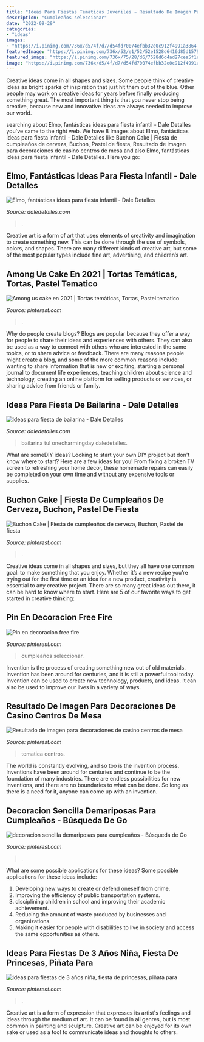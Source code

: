 ```yaml
---
title: "Ideas Para Fiestas Tematicas Juveniles ~ Resultado De Imagen Para Decoraciones De Casino Centros De Mesa"
description: "Cumpleaños seleccionar"
date: "2022-09-29"
categories:
- "ideas"
images:
- "https://i.pinimg.com/736x/d5/4f/d7/d54fd70074efbb32e0c912f4991a3864.jpg"
featuredImage: "https://i.pinimg.com/736x/52/e1/52/52e1528d6416d85d1579e96c80449687.jpg"
featured_image: "https://i.pinimg.com/736x/75/28/d6/7528d6d4ad27cea5f1e5826322141d4e.jpg"
image: "https://i.pinimg.com/736x/d5/4f/d7/d54fd70074efbb32e0c912f4991a3864.jpg"
---
```



Creative ideas come in all shapes and sizes. Some people think of creative ideas as bright sparks of inspiration that just hit them out of the blue. Other people may work on creative ideas for years before finally producing something great. The most important thing is that you never stop being creative, because new and innovative ideas are always needed to improve our world.

	

		
searching about Elmo, fantásticas ideas para fiesta infantil - Dale Detalles you've came to the right web. We have 8 Images about Elmo, fantásticas ideas para fiesta infantil - Dale Detalles like Buchon Cake | Fiesta de cumpleaños de cerveza, Buchon, Pastel de fiesta, Resultado de imagen para decoraciones de casino centros de mesa and also Elmo, fantásticas ideas para fiesta infantil - Dale Detalles. Here you go:
		
    
## Elmo, Fantásticas Ideas Para Fiesta Infantil - Dale Detalles

<img loading=lazy src="https://i2.wp.com/www.daledetalles.com/wp-content/uploads/2016/07/elmo25.jpg" onerror="this.onerror=null;this.src='https://tse3.mm.bing.net/th?id=OIP.LpbiyiAODxEaq0Jbv_gRhAHaJ4&amp;pid=15.1';" alt="Elmo, fantásticas ideas para fiesta infantil - Dale Detalles">

_Source: daledetalles.com_

>. 

	

Creative art is a form of art that uses elements of creativity and imagination to create something new. This can be done through the use of symbols, colors, and shapes. There are many different kinds of creative art, but some of the most popular types include fine art, advertising, and children’s art.

    
## Among Us Cake En 2021 | Tortas Temáticas, Tortas, Pastel Tematico

<img loading=lazy src="https://i.pinimg.com/736x/a8/49/cc/a849cc94efe1192b1d11e2176d181e76.jpg" onerror="this.onerror=null;this.src='https://tse4.mm.bing.net/th?id=OIP.JgraShOwucX7Dm77XuwGNQHaKV&amp;pid=15.1';" alt="Among us cake en 2021 | Tortas temáticas, Tortas, Pastel tematico">

_Source: pinterest.com_

>. 

	

Why do people create blogs?
Blogs are popular because they offer a way for people to share their ideas and experiences with others. They can also be used as a way to connect with others who are interested in the same topics, or to share advice or feedback. There are many reasons people might create a blog, and some of the more common reasons include: wanting to share information that is new or exciting, starting a personal journal to document life experiences, teaching children about science and technology, creating an online platform for selling products or services, or sharing advice from friends or family.

    
## Ideas Para Fiesta De Bailarina - Dale Detalles

<img loading=lazy src="https://i2.wp.com/www.daledetalles.com/wp-content/uploads/2016/02/ballet18.jpg?resize=507%2C900" onerror="this.onerror=null;this.src='https://tse3.mm.bing.net/th?id=OIP.DR-W-aFjTjykcz_6Gi0k-wHaNJ&amp;pid=15.1';" alt="Ideas para fiesta de bailarina - Dale Detalles">

_Source: daledetalles.com_

>bailarina tul onecharmingday daledetalles. 

	

What are someDIY ideas?
Looking to start your own DIY project but don't know where to start? Here are a few ideas for you! From fixing a broken TV screen to refreshing your home decor, these homemade repairs can easily be completed on your own time and without any expensive tools or supplies.

    
## Buchon Cake | Fiesta De Cumpleaños De Cerveza, Buchon, Pastel De Fiesta

<img loading=lazy src="https://i.pinimg.com/736x/d5/4f/d7/d54fd70074efbb32e0c912f4991a3864.jpg" onerror="this.onerror=null;this.src='https://tse2.mm.bing.net/th?id=OIP.uhoFD6W-myDdQu4suqhH0AHaJ3&amp;pid=15.1';" alt="Buchon Cake | Fiesta de cumpleaños de cerveza, Buchon, Pastel de fiesta">

_Source: pinterest.com_

>. 

	

Creative ideas come in all shapes and sizes, but they all have one common goal: to make something that you enjoy. Whether it’s a new recipe you’re trying out for the first time or an idea for a new product, creativity is essential to any creative project. There are so many great ideas out there, it can be hard to know where to start. Here are 5 of our favorite ways to get started in creative thinking: 

    
## Pin En Decoracion Free Fire

<img loading=lazy src="https://i.pinimg.com/736x/52/e1/52/52e1528d6416d85d1579e96c80449687.jpg" onerror="this.onerror=null;this.src='https://tse3.mm.bing.net/th?id=OIP.Mtr8UbF90BVF-Oc850cjBAHaLy&amp;pid=15.1';" alt="Pin en decoracion free fire">

_Source: pinterest.com_

>cumpleaños seleccionar. 

	

Invention is the process of creating something new out of old materials. Invention has been around for centuries, and it is still a powerful tool today. Invention can be used to create new technology, products, and ideas. It can also be used to improve our lives in a variety of ways.

    
## Resultado De Imagen Para Decoraciones De Casino Centros De Mesa

<img loading=lazy src="https://i.pinimg.com/736x/75/28/d6/7528d6d4ad27cea5f1e5826322141d4e.jpg" onerror="this.onerror=null;this.src='https://tse2.mm.bing.net/th?id=OIP.AUsPEmp1VDVxfGAgUy9ToQHaJ4&amp;pid=15.1';" alt="Resultado de imagen para decoraciones de casino centros de mesa">

_Source: pinterest.com_

>tematica centros. 

	

The world is constantly evolving, and so too is the invention process. Inventions have been around for centuries and continue to be the foundation of many industries. There are endless possibilities for new inventions, and there are no boundaries to what can be done. So long as there is a need for it, anyone can come up with an invention.

    
## Decoracion Sencilla Demariposas Para Cumpleaños - Búsqueda De Go

<img loading=lazy src="https://i.pinimg.com/736x/f3/50/4b/f3504b0ee2e75e8c78e150593f69a1fa.jpg" onerror="this.onerror=null;this.src='https://tse4.mm.bing.net/th?id=OIP.XpAiTT1LfVfe6Mp1O8u6vwAAAA&amp;pid=15.1';" alt="decoracion sencilla demariposas para cumpleaños - Búsqueda de Go">

_Source: pinterest.com_

>. 

	

What are some possible applications for these ideas?
Some possible applications for these ideas include: 
1. Developing new ways to create or defend oneself from crime. 
2. Improving the efficiency of public transportation systems. 
3. disciplining children in school and improving their academic achievement. 
4. Reducing the amount of waste produced by businesses and organizations. 
5. Making it easier for people with disabilities to live in society and access the same opportunities as others.

    
## Ideas Para Fiestas De 3 Años Niña, Fiesta De Princesas, Piñata Para

<img loading=lazy src="https://i.pinimg.com/736x/76/a6/6f/76a66f6836ef21bff40f094c79048794.jpg" onerror="this.onerror=null;this.src='https://tse1.mm.bing.net/th?id=OIP.qe7r0iUlrrRjxnZHNbRKAwHaJ4&amp;pid=15.1';" alt="Ideas para fiestas de 3 años niña, fiesta de princesas, piñata para">

_Source: pinterest.com_

>. 

	

Creative art is a form of expression that expresses its artist's feelings and ideas through the medium of art. It can be found in all genres, but is most common in painting and sculpture. Creative art can be enjoyed for its own sake or used as a tool to communicate ideas and thoughts to others.

